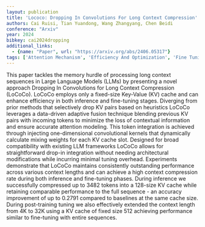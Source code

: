 ```yaml
---
layout: publication
title: 'Lococo: Dropping In Convolutions For Long Context Compression'
authors: Cai Ruisi, Tian Yuandong, Wang Zhangyang, Chen Beidi
conference: "Arxiv"
year: 2024
bibkey: cai2024dropping
additional_links:
  - {name: "Paper", url: "https://arxiv.org/abs/2406.05317"}
tags: ['Attention Mechanism', 'Efficiency And Optimization', 'Fine Tuning', 'Merging', 'Model Architecture', 'Pretraining Methods', 'RAG', 'Tools', 'Training Techniques']
---
```

This paper tackles the memory hurdle of processing long context sequences in Large Language Models (LLMs) by presenting a novel approach Dropping In Convolutions for Long Context Compression (LoCoCo). LoCoCo employs only a fixed-size Key-Value (KV) cache and can enhance efficiency in both inference and fine-tuning stages. Diverging from prior methods that selectively drop KV pairs based on heuristics LoCoCo leverages a data-driven adaptive fusion technique blending previous KV pairs with incoming tokens to minimize the loss of contextual information and ensure accurate attention modeling. This token integration is achieved through injecting one-dimensional convolutional kernels that dynamically calculate mixing weights for each KV cache slot. Designed for broad compatibility with existing LLM frameworks LoCoCo allows for straightforward drop-in integration without needing architectural modifications while incurring minimal tuning overhead. Experiments demonstrate that LoCoCo maintains consistently outstanding performance across various context lengths and can achieve a high context compression rate during both inference and fine-tuning phases. During inference we successfully compressed up to 3482 tokens into a 128-size KV cache while retaining comparable performance to the full sequence - an accuracy improvement of up to 0.2791 compared to baselines at the same cache size. During post-training tuning we also effectively extended the context length from 4K to 32K using a KV cache of fixed size 512 achieving performance similar to fine-tuning with entire sequences.
